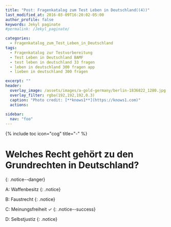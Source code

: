 ```yaml
---
title: "Post: Fragenkatalog zum Test Leben in Deutschland((4))"
last_modified_at: 2016-03-09T16:20:02-05:00
author_profile: false
keywords: Jekyl paginate
#permalink: /Jekyl_paginate/

categories:
  - Fragenkatalog_zum_Test_Leben_in_Deutschland 
tags:
  - Fragenkatalog zur Testvorbereitung
  - Test Leben in Deutschland BAMF
  - test leben in deutschland 33 fragen
  - leben in deutschland 300 fragen app
  - lieben in deutschland 300 fragen

excerpt: ""
header:
  overlay_image: /assets/images/a-gold-germany/berlin-1836822_1280.jpg
  overlay_filter: rgba(192,192,192,0.3)
  caption: "Photo credit: [**knows1**](https://knows1.com)"
  actions:
    
sidebar:
  nav: "foo"
---
```


{% include toc icon="cog" title="-" %}

# Welches Recht gehört zu den Grundrechten in Deutschland?
{: .notice--danger}

A: Waffenbesitz
 {: .notice}

B: Faustrecht
 {: .notice}

C: Meinungsfreiheit ✓
{: .notice--success}

D: Selbstjustiz
 {: .notice}
